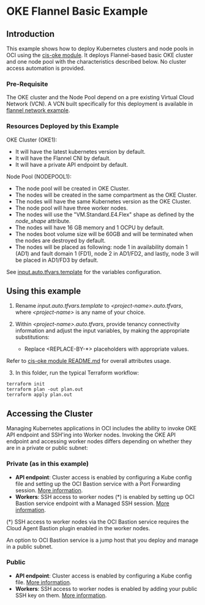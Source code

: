 # OKE Flannel Basic Example 

## Introduction

This example shows how to deploy Kubernetes clusters and node pools in OCI using the [cis-oke module](https://github.com/oracle-quickstart/terraform-oci-secure-workloads/tree/main/cis-oke). It deploys Flannel-based basic OKE cluster and one node pool with the characteristics described below. No cluster access automation is provided.

### Pre-Requisite

The OKE cluster and the Node Pool depend on a pre existing Virtual Cloud Network (VCN). A VCN built specifically for this deployment is available in [flannel network example](https://github.com/oracle-quickstart/terraform-oci-cis-landing-zone-networking/tree/main/examples/oke-examples/flannel).

### Resources Deployed by this Example

OKE Cluster (OKE1):
- It will have the latest kubernetes version by default.
- It will have the Flannel CNI by default.
- It will have a private API endpoint by default.

Node Pool (NODEPOOL1):
- The node pool will be created in OKE Cluster.
- The nodes will be created in the same compartment as the OKE Cluster.
- The nodes will have the same Kubernetes version as the OKE Cluster.
- The node pool will have three worker nodes.
- The nodes will use the "VM.Standard.E4.Flex" shape as defined by the *node_shape* attribute.
- The nodes will have 16 GB memory and 1 OCPU by default.
- The nodes boot volume size will be 60GB and will be terminated when the nodes are destroyed by default.
- The nodes will be placed as following: node 1 in availability domain 1 (AD1) and fault domain 1 (FD1), node 2 in AD1/FD2, and lastly, node 3 will be placed in AD1/FD3 by default.

See [input.auto.tfvars.template](./input.auto.tfvars.template) for the variables configuration.

## Using this example
1. Rename *input.auto.tfvars.template* to *\<project-name\>.auto.tfvars*, where *\<project-name\>* is any name of your choice.

2. Within *\<project-name\>.auto.tfvars*, provide tenancy connectivity information and adjust the input variables, by making the appropriate substitutions:
   - Replace \<REPLACE-BY-\*\> placeholders with appropriate values. 
   
Refer to [cis-oke module README.md](https://github.com/oracle-quickstart/terraform-oci-secure-workloads/tree/main/cis-oke/README.md) for overall attributes usage.

3. In this folder, run the typical Terraform workflow:
```
terraform init
terraform plan -out plan.out
terraform apply plan.out
```

## Accessing the Cluster

Managing Kubernetes applications in OCI includes the ability to invoke OKE API endpoint and SSH'ing into Worker nodes. 
Invoking the OKE API endpoint and accessing worker nodes differs depending on whether they are in a private or public subnet:

### Private (as in this example)
- **API endpoint**: Cluster access is enabled by configuring a Kube config file and setting up the OCI Bastion service with a Port Forwarding session. [More information](https://docs.oracle.com/en-us/iaas/Content/ContEng/Tasks/contengsettingupbastion.htm). 
- **Workers**: SSH access to worker nodes (\*) is enabled by setting up OCI Bastion service endpoint with a Managed SSH session. [More information](https://docs.oracle.com/en-us/iaas/Content/ContEng/Tasks/contengsettingupbastion.htm).

(\*) SSH access to worker nodes via the OCI Bastion service requires the Cloud Agent Bastion plugin enabled in the worker nodes.

An option to OCI Bastion service is a jump host that you deploy and manage in a public subnet.

### Public
- **API endpoint**: Cluster access is enabled by configuring a Kube config file. [More information](https://docs.oracle.com/en-us/iaas/Content/ContEng/Tasks/contengdownloadkubeconfigfile.htm).
- **Workers**: SSH access to worker nodes is enabled by adding your public SSH key on them. [More information](https://docs.oracle.com/en-us/iaas/Content/ContEng/Tasks/contengconnectingworkernodesusingssh.htm). 

